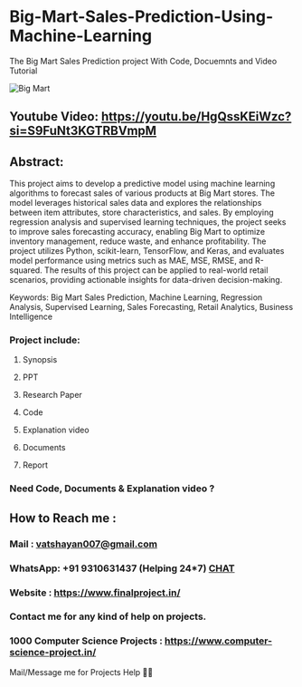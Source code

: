 # Big-Mart-Sales-Prediction-Using-Machine-Learning
The Big Mart Sales Prediction project With Code, Docuemnts and Video Tutorial

![Big Mart](https://github.com/user-attachments/assets/a4bbae08-da76-4a5c-bf0a-0e3671861d61)

## Youtube Video: https://youtu.be/HgQssKEiWzc?si=S9FuNt3KGTRBVmpM

## Abstract: 
This project aims to develop a predictive model using machine learning algorithms to forecast sales of various products at Big Mart stores. The model leverages historical sales data and explores the relationships between item attributes, store characteristics, and sales. By employing regression analysis and supervised learning techniques, the project seeks to improve sales forecasting accuracy, enabling Big Mart to optimize inventory management, reduce waste, and enhance profitability. The project utilizes Python, scikit-learn, TensorFlow, and Keras, and evaluates model performance using metrics such as MAE, MSE, RMSE, and R-squared. The results of this project can be applied to real-world retail scenarios, providing actionable insights for data-driven decision-making.

Keywords: Big Mart Sales Prediction, Machine Learning, Regression Analysis, Supervised Learning, Sales Forecasting, Retail Analytics, Business Intelligence

### Project include: 

1. Synopsis

2. PPT

3. Research Paper


4. Code

5. Explanation video

6. Documents

7. Report


### Need Code, Documents & Explanation video ? 

## How to Reach me :

### Mail : vatshayan007@gmail.com 

### WhatsApp: +91 9310631437 (Helping 24*7) **[CHAT](https://wa.me/message/CHWN2AHCPMAZK1)** 

### Website : https://www.finalproject.in/

### Contact me for any kind of help on projects.
### 1000 Computer Science Projects : https://www.computer-science-project.in/


Mail/Message me for Projects Help 🙏🏻
